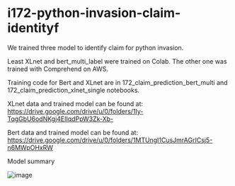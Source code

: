 # i172-python-invasion-claim-identityf
We trained three model to identify claim for python invasion.

Least XLnet and bert_multi_label were trained on Colab. The other one was trained with Comprehend on AWS.

Training code for Bert and XLnet are in 172_claim_prediction_bert_multi and 172_claim_prediction_xlnet_single notebooks.


XLnet data and trained model can be found at: https://drive.google.com/drive/u/0/folders/1Iy-TqgGbU6odNKgj4EIIqdPpW3Zk-Xb-


Bert data and trained model can be found at: https://drive.google.com/drive/u/0/folders/1MTUngI1CusJmrAGrICsj5-n6MWpOHxRW


Model summary

![image](https://user-images.githubusercontent.com/110852825/190204292-03d5a83e-ad14-4e5b-940d-1049d5075b87.png)


